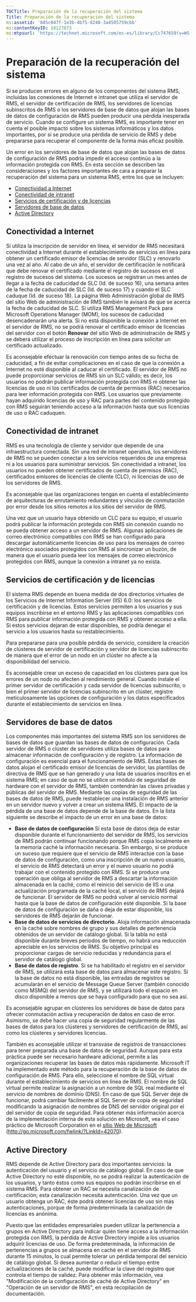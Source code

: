 ```yaml
---
TOCTitle: Preparación de la recuperación del sistema
Title: Preparación de la recuperación del sistema
ms:assetid: '885c047f-1e3b-4bf5-8248-3a4505759cbb'
ms:contentKeyID: 18127873
ms:mtpsurl: 'https://technet.microsoft.com/es-es/library/Cc747659(v=WS.10)'
---
```


Preparación de la recuperación del sistema
==========================================

Si se producen errores en alguno de los componentes del sistema RMS, incluidas las conexiones de Internet e intranet que utiliza el servidor de RMS, el servidor de certificación de RMS, los servidores de licencias subinscritos de RMS o los servidores de base de datos que alojan las bases de datos de configuración de RMS pueden producir una pérdida inesperada de servicio. Cuando se configure un sistema RMS, es importante tener en cuenta el posible impacto sobre los sistemas informáticos y los datos importantes, por si se produce una pérdida de servicio de RMS y debe prepararse para recuperar el componente de la forma más eficaz posible.

Un error en los servidores de base de datos que alojan las bases de datos de configuración de RMS podría impedir el acceso continúo a la información protegida con RMS. En esta sección se describen las consideraciones y los factores importantes de cara a preparar la recuperación del sistema para un sistema RMS, entre los que se incluyen:

-   [Conectividad a Internet](#bkmk_1)
-   [Conectividad de intranet](#bkmk_2)
-   [Servicios de certificación y de licencias](#bkmk_3)
-   [Servidores de base de datos](#bkmk_4)
-   [Active Directory](#bkmk_5)

<span id="BKMK_1"></span>
Conectividad a Internet
-----------------------

Si utiliza la inscripción de servidor en línea, el servidor de RMS necesitará conectividad a Internet durante el establecimiento de servicios en línea para obtener un certificado emisor de licencias de servidor (SLC) y renovarlo una vez al año. Al cabo de un año, el servidor de certificación le notificará que debe renovar el certificado mediante el registro de sucesos en el registro de sucesos del sistema. Los sucesos se registran un mes antes de llegar a la fecha de caducidad de SLC (Id. de suceso 16), una semana antes de la fecha de caducidad de SLC (Id. de suceso 17) y cuando el SLC caduque (Id. de suceso 18). La página Web Administración global de RMS del sitio Web de administración de RMS también le avisará de que se acerca la fecha de caducidad de SLC. Si utiliza RMS Management Pack para Microsoft Operations Manager (MOM), los sucesos de caducidad desencadenarán una alerta. Si no está disponible la conexión a Internet en el servidor de RMS, no se podrá renovar el certificado emisor de licencias del servidor con el botón **Renovar** del sitio Web de administración de RMS y se deberá utilizar el proceso de inscripción en línea para solicitar un certificado actualizado.

Es aconsejable efectuar la renovación con tiempo antes de su fecha de caducidad, a fin de evitar complicaciones en el caso de que la conexión a Internet no esté disponible al caducar el certificado. El servidor de RMS no puede proporcionar servicios de RMS sin un SLC válido; es decir, los usuarios no podrán publicar información protegida con RMS ni obtener las licencias de uso ni los certificados de cuenta de permisos (RAC) necesarios para leer información protegida con RMS. Los usuarios que previamente hayan adquirido licencias de uso y RAC para partes del contenido protegido con RMS seguirán teniendo acceso a la información hasta que sus licencias de uso o RAC caduquen.

<span id="BKMK_2"></span>
Conectividad de intranet
------------------------

RMS es una tecnología de cliente y servidor que depende de una infraestructura conectada. Sin una red de intranet operativa, los servidores de RMS no se pueden conectar a los servicios requeridos de una empresa ni a los usuarios para suministrar servicios. Sin conectividad a intranet, los usuarios no pueden obtener certificados de cuenta de permisos (RAC), certificados emisores de licencias de cliente (CLC), ni licencias de uso de los servidores de RMS.

Es aconsejable que las organizaciones tengan en cuenta el establecimiento de arquitecturas de enrutamiento redundantes y vínculos de conmutación por error desde los sitios remotos a los sitios del servidor de RMS.

Una vez que un usuario haya obtenido un CLC para su equipo, el usuario podrá publicar la información protegida con RMS sin conexión cuando no se pueda obtener acceso a un servidor de RMS. Algunas aplicaciones de correo electrónico compatibles con RMS se han configurado para descargar automáticamente licencias de uso para los mensajes de correo electrónico asociados protegidos con RMS al sincronizar un buzón, de manera que el usuario pueda leer los mensajes de correo electrónico protegidos con RMS, aunque la conexión a intranet ya no exista.

<span id="BKMK_3"></span>
Servicios de certificación y de licencias
-----------------------------------------

El sistema RMS depende en buena medida de dos directorios virtuales de los Servicios de Internet Information Server (IIS) 6.0: los servicios de certificación y de licencias. Estos servicios permiten a los usuarios y sus equipos inscribirse en el entorno RMS y las aplicaciones compatibles con RMS para publicar información protegida con RMS y obtener acceso a ella. Si estos servicios dejaran de estar disponibles, se podría denegar el servicio a los usuarios hasta su restablecimiento.

Para prepararse para una posible pérdida de servicio, considere la creación de clústeres de servidor de certificación y servidor de licencias subinscrito de manera que el error de un nodo en un clúster no afecte a la disponibilidad del servicio.

Es aconsejable crear un exceso de capacidad en los clústeres para que los errores de un nodo no afecten al rendimiento general. Cuando instale el primer servidor de certificación y cada servidor de licencias subinscrito, o bien el primer servidor de licencias subinscrito en un clúster, registre meticulosamente las opciones de configuración y los datos especificados durante el establecimiento de servicios en línea.

<span id="BKMK_4"></span>
Servidores de base de datos
---------------------------

Los componentes más importantes del sistema RMS son los servidores de bases de datos que guardan las bases de datos de configuración. Cada servidor de RMS o clúster de servidores utiliza bases de datos para almacenar información de configuración y de registro. La información de configuración es esencial para el funcionamiento de RMS. Estas bases de datos alojan el certificado emisor de licencias de servidor, las plantillas de directiva de RMS que se han generado y una lista de usuarios inscritos en el sistema RMS; en caso de que no se utilice un módulo de seguridad de hardware con el servidor de RMS, también contendrán las claves privadas y públicas del servidor de RMS. Mediante las copias de seguridad de las bases de datos de RMS, puede restablecer una instalación de RMS anterior en un servidor nuevo y volver a crear un sistema RMS. El impacto de la pérdida de una base de datos depende de la base de datos. En la lista siguiente se describe el impacto de un error en una base de datos:

-   **Base de datos de configuración** Si esta base de datos deja de estar disponible durante el funcionamiento del servidor de RMS, los servicios de RMS podrán continuar funcionando porque RMS copia localmente en la memoria caché la información necesaria. Sin embargo, si se produce un suceso que requiere que el servicio de RMS interactúe con la base de datos de configuración, como una inscripción de un nuevo usuario, el servicio de RMS detectará un error y el nuevo usuario no podrá trabajar con el contenido protegido con RMS. Si se produce una operación que obliga al servidor de RMS a descartar la información almacenada en la caché, como el reinicio del servicio de IIS o una actualización programada de la caché local, el servicio de RMS dejará de funcionar. El servidor de RMS no podrá volver al servicio normal hasta que la base de datos de configuración esté disponible.
    Si la base de datos de configuración se daña o deja de estar disponible, los servidores de RMS dejarán de funcionar.
-   **Base de datos de servicios de directorio**. Aloja información almacenada en la caché sobre nombres de grupo y sus detalles de pertenencia obtenidos de un servidor de catálogo global. Si la tabla no está disponible durante breves períodos de tiempo, no habrá una reducción apreciable en los servicios de RMS. Su objetivo principal es proporcionar cargas de servicio reducidas y redundancia para el servidor de catálogo global.
-   **Base de datos de registro**. Si se ha habilitado el registro en el servidor de RMS, se utilizará esta base de datos para almacenar este registro. Si la base de datos no está disponible, las entradas de registros se acumularán en el servicio de Message Queue Server (también conocido como MSMQ) del servidor de RMS, y se utilizará todo el espacio en disco disponible a menos que se haya configurado para que no sea así.

Es aconsejable agrupar en clústeres los servidores de base de datos para ofrecer conmutación activa y recuperación de datos en caso de error. Asimismo, se debe hacer una copia de seguridad regularmente de las bases de datos para los clústeres y servidores de certificación de RMS, así como los clústeres y servidores licencias.

También es aconsejable utilizar el transvase de registros de transacciones para tener preparada una base de datos de seguridad. Aunque para esta práctica puede ser necesario hardware adicional, permite a las organizaciones recuperar las bases de datos más rápidamente. Microsoft IT ha implementado este método para la recuperación de la base de datos de configuración de RMS. Para ello, seleccione el nombre de SQL virtual durante el establecimiento de servicios en línea de RMS. El nombre de SQL virtual permite realizar la asignación a un nombre de SQL real mediante el servicio de nombres de dominio (DNS). En caso de que SQL Server deje de funcionar, podrá cambiar fácilmente al SQL Server de copia de seguridad modificando la asignación de nombres de DNS del servidor original por el del servidor de copia de seguridad. Para obtener más información acerca de la implementación interna de esta solución en Microsoft, vea el caso práctico de Microsoft Corporation en el [sitio Web de Microsoft](http://go.microsoft.com/fwlink/?linkid=42070) (http://go.microsoft.com/fwlink/?LinkId=42070).

<span id="BKMK_5"></span>
Active Directory
----------------

RMS depende de Active Directory para dos importantes servicios: la autenticación del usuario y el servicio de catálogo global. En caso de que Active Directory no esté disponible, no se podrá realizar la autenticación de los usuarios, y tanto éstos como sus equipos no podrán inscribirse en el sistema RMS. Para obtener un RAC se necesita canalización de certificación; esta canalización necesita autenticación. Una vez que un usuario obtenga un RAC, éste podrá obtener licencias de uso sin más autenticaciones, porque de forma predeterminada la canalización de licencias es anónima.

Puesto que las entidades empresariales pueden utilizar la pertenencia a grupos en Active Directory para indicar quién tiene acceso a la información protegida con RMS, la pérdida de Active Directory impide a los usuarios adquirir licencias de uso. De forma predeterminada, la información de pertenencias a grupos se almacena en caché en el servidor de RMS durante 15 minutos, lo cual permite tolerar un pérdida temporal del servicio de catálogo global. Si desea aumentar o reducir el tiempo entre actualizaciones de la caché, puede modificar la clave del registro que controla el tiempo de validez. Para obtener más información, vea "Modificación de la configuración de caché de Active Directory" en "Operación de un servidor de RMS", en esta recopilación de documentación.
